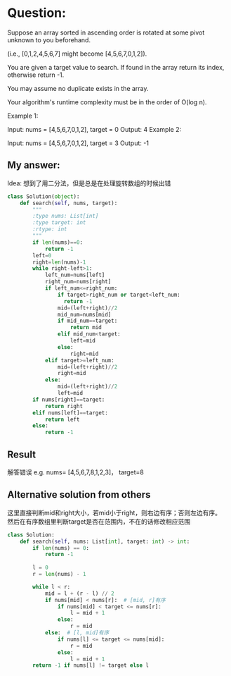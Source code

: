 # Question:
Suppose an array sorted in ascending order is rotated at some pivot unknown to you beforehand.

(i.e., [0,1,2,4,5,6,7] might become [4,5,6,7,0,1,2]).

You are given a target value to search. If found in the array return its index, otherwise return -1.

You may assume no duplicate exists in the array.

Your algorithm's runtime complexity must be in the order of O(log n).

Example 1:

Input: nums = [4,5,6,7,0,1,2], target = 0
Output: 4
Example 2:

Input: nums = [4,5,6,7,0,1,2], target = 3
Output: -1

## My answer:
Idea: 想到了用二分法，但是总是在处理旋转数组的时候出错

```python
class Solution(object):
    def search(self, nums, target):
        """
        :type nums: List[int]
        :type target: int
        :rtype: int
        """
        if len(nums)==0:
            return -1
        left=0
        right=len(nums)-1
        while right-left>1:
            left_num=nums[left]
            right_num=nums[right]
            if left_num<=right_num:
                if target>right_num or target<left_num:
                  return -1
                mid=(left+right)//2
                mid_num=nums[mid]
                if mid_num==target:
                    return mid
                elif mid_num<target:
                    left=mid
                else:
                    right=mid
            elif target>=left_num:
                mid=(left+right)//2
                right=mid
            else:
                mid=(left+right)//2
                left=mid
        if nums[right]==target:
            return right
        elif nums[left]==target:
            return left
        else:
            return -1
```

## Result
解答错误
e.g. nums= [4,5,6,7,8,1,2,3]， target=8

## Alternative solution from others

这里直接判断mid和right大小，若mid小于right，则右边有序；否则左边有序。
然后在有序数组里判断target是否在范围内，不在的话修改相应范围

```python
class Solution:
    def search(self, nums: List[int], target: int) -> int:
        if len(nums) == 0:
            return -1
        
        l = 0
        r = len(nums) - 1

        while l < r:
            mid = l + (r - l) // 2
            if nums[mid] < nums[r]:  # [mid, r]有序
                if nums[mid] < target <= nums[r]:
                    l = mid + 1
                else:
                    r = mid
            else:  # [l, mid]有序
                if nums[l] <= target <= nums[mid]:
                    r = mid
                else:
                    l = mid + 1
        return -1 if nums[l] != target else l
```
